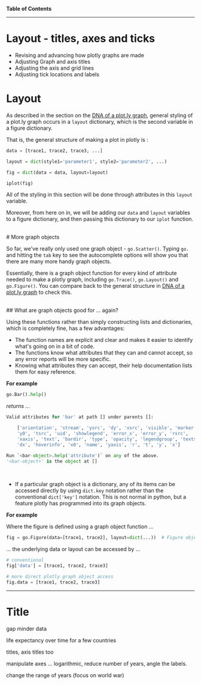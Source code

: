 **Table of Contents**
<!-- toc -->
---

# Layout - titles, axes and ticks

* Revising and advancing how plotly graphs are made
* Adjusting Graph and axis titles
* Adjusting the axis and grid lines
* Adjusting tick locations and labels

<!--sec data-title="Summary" data-id="s1" data-show=true data-collapse=false ces-->

<!--endsec-->


# Layout

As described in the section on the [DNA of a plot.ly graph](./dna_of_a_plotly_graph.md), general styling of a plot.ly graph occurs in a ```layout``` dictionary, which is the second variable in a figure dictionary.

That is, the general structure of making a plot in plotly is :

```python
data = [trace1, trace2, trace3, ...]

layout = dict(style1='parameter1', style2='parameter2', ...)

fig = dict(data = data, layout=layout)

iplot(fig)
```

All of the styling in this section will be done through attributes in this ```layout``` variable.

Moreover, from here on in, we will be adding our ```data``` and ```layout``` variables to a figure dictionary, and then passing this dictionary to our ```iplot``` function.


<br>
# More graph objects

So far, we've really only used one graph object - ```go.Scatter()```.  Typing ```go.``` and hitting the ```tab``` key to see the autocomplete options will show you that there are many more handy graph objects.

Essentially, there is a graph object function for every kind of attribute needed to make a plotly graph, including ```go.Trace()```, ```go.Layout()``` and ```go.Figure()```.  You can compare back to the general structure in [DNA of a plot.ly graph](./dna_of_a_plotly_graph.md) to check this.

<br>
## What are graph objects good for ... again?

Using these functions rather than simply constructing lists and dictionaries, which is completely fine, has a few advantages:

* The function names are explicit and clear and makes it easier to identify what's going on in a bit of code.
* The functions know what attributes that they can and cannot accept, so any error reports will be more specific.
* Knowing what attributes they can accept, their help documentation lists them for easy reference.

**For example**

```python
go.Bar().help()
```
*returns ...*
```python
Valid attributes for 'bar' at path [] under parents []:

    ['orientation', 'stream', 'ysrc', 'dy', 'xsrc', 'visible', 'marker',
    'y0', 'tsrc', 'uid', 'showlegend', 'error_x', 'error_y', 'rsrc',
    'xaxis', 'text', 'bardir', 'type', 'opacity', 'legendgroup', 'textsrc',
    'dx', 'hoverinfo', 'x0', 'name', 'yaxis', 'r', 't', 'y', 'x']

Run `<bar-object>.help('attribute')` on any of the above.
'<bar-object>' is the object at []
```

<br>

* If a particular graph object is a dictionary, any of its items can be accessed directly by using ```dict.key``` notation rather than the conventional ```dict['key']``` notation.  This is not normal in python, but a feature plotly has programmed into its graph objects.

**For example**

Where the figure is defined using a graph object function ...
```python
fig = go.Figure(data=[trace1, trace2], layout=dict(...))  # Figure objects are dictionaries
```
... the underlying data or layout can be accessed by ...
```python
# conventional
fig['data'] = [trace1, trace2, trace3]

# more direct plotly graph object access
fig.data = [trace1, trace2, trace3]
```


---

# Title

gap minder data

life expectancy over time for a few countries

titles, axis titles too

manipulate axes ... logarithmic, reduce number of years, angle the labels.

change the range of years (focus on world war)
